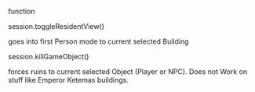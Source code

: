 function

session.toggleResidentView()

goes into first Person mode to current selected Building

session.killGameObject()

forces ruins to current selected Object (Player or NPC). Does not Work on stuff like Emperor Ketemas buildings.